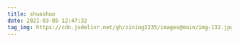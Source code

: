 ```yaml
---
title: shuoshuo
date: 2021-03-05 12:47:32
tag_img: https://cdn.jsdelivr.net/gh/zining3235/images@main/img-132.jpg
---
```

